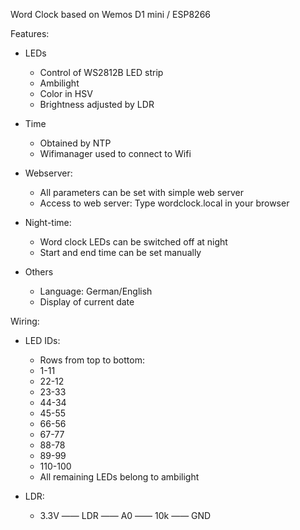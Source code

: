 Word Clock based on Wemos D1 mini / ESP8266

Features:
- LEDs
  - Control of WS2812B LED strip
  - Ambilight
  - Color in HSV
  - Brightness adjusted by LDR
  
- Time
  - Obtained by NTP
  - Wifimanager used to connect to Wifi
  
- Webserver: 
  - All parameters can be set with simple web server
  - Access to web server: Type wordclock.local in your browser
  
- Night-time:
  - Word clock LEDs can be switched off at night
  - Start and end time can be set manually
  
- Others
  - Language: German/English
  - Display of current date
  
Wiring:
  
- LED IDs:
  - Rows from top to bottom:
  - 1-11
  - 22-12
  - 23-33
  - 44-34
  - 45-55
  - 66-56
  - 67-77
  - 88-78
  - 89-99
  - 110-100
  - All remaining LEDs belong to ambilight

- LDR:
  - 3.3V —— LDR —— A0 —— 10k —— GND

